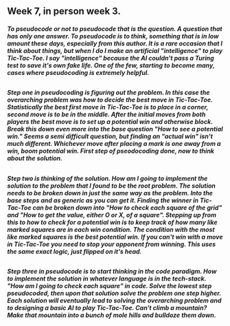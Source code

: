 ## Week 7, in person week 3.

##### To pseudocode or not to pseudocode that is the question. A question that has only one answer. To pseudocode is to think, something that is in low amount these days, especially from this author. It is a rare occasion that I think about things, but when I do I make an artificial "intelligence" to play Tic-Tac-Toe. I say "intelligence" because the AI couldn't pass a Turing test to save it's own fake life. One of the few, starting to become many, cases where pseudocoding is extremely helpful.  
## 
##### Step one in pseudocoding is figuring out the problem. In this case the overarching problem was how to decide the best move in Tic-Tac-Toe. Statistically the best first move in Tic-Tac-Toe is to place in a corner, second move is to be in the middle. After the initial moves from both players the best move is to set up a potential win and otherwise block. Break this down even more into the base question "How to see a potential win." Seems a semi difficult question, but finding an "actual win" isn't much different. Whichever move after placing a mark is one away from a win, boom potential win. First step of pseodocoding done, now to think about the solution.
## 
##### Step two is thinking of the solution. How am I going to implement the solution to the problem that I found to be the root problem. The solution needs to be broken down in just the same way as the problem. Into the base steps and as generic as you can get it. Finding the winner in Tic-Tac-Toe can be broken down into "How to check each square of the grid" and "How to get the value, either O or X, of a square". Stepping up from this to how to check for a potential win is to keep track of how many like marked squares are in each win condition. The condition with the most like marked squares is the best potential win. If you can't win with a move in Tic-Tac-Toe you need to stop your opponent from winning. This uses the same exact logic, just flipped on it's head. 
## 
##### Step three in pseudocode is to start thinking in the code paradigm. How to implement the solution in whatever language is in the tech-stack. "How am I going to check each square" in code. Solve the lowest step pseudocoded, then upon that solution solve the problem one step higher. Each solution will eventually lead to solving the overarching problem and to designing a basic AI to play Tic-Tac-Toe. Can't climb a mountain? Make that mountain into a bunch of mole hills and bulldoze them down. 